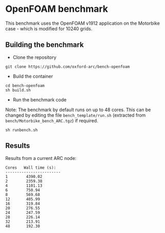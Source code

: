 # OpenFOAM benchmark

This benchmark uses the OpenFOAM v1912 application on the Motorbike case - which is modified for 10240 grids.

## Building the benchmark

- Clone the repository

```
git clone https://github.com/oxford-arc/bench-openfoam
```

- Build the container

```
cd bench-openfoam
sh build.sh
```

- Run the benchmark code

Note: The benchmark by default runs on up to 48 cores. This can be changed by editing the file ```bench_template/run.sh``` (extracted from ```bench/Motorbike_bench_ARC.tgz```) if required.

```
sh runbench.sh
```

## Results

Results from a current ARC node:

```
Cores   Wall time (s):
------------------------
1        4390.02
2        2359.38
4        1101.13
6        750.94
8        569.68
12       405.99
16       319.84
20       276.55
24       247.59
28       226.14
32       213.91
48       192.30
```
